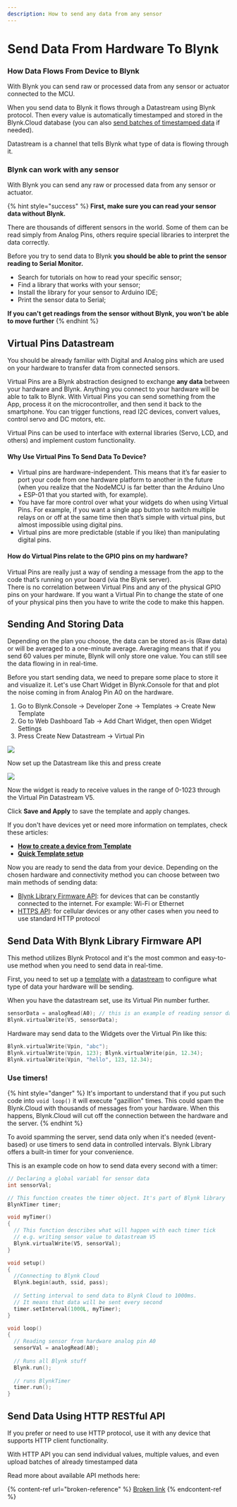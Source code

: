 ```yaml
---
description: How to send any data from any sensor
---
```


# Send Data From Hardware To Blynk

### How Data Flows From Device to Blynk

With Blynk you can send raw or processed data from any sensor or actuator connected to the MCU.

When you send data to Blynk it flows through a Datastream using Blynk protocol. Then every value is automatically timestamped and stored in the Blynk.Cloud database (you can also [send batches of timestamped data](../blynk.cloud/device-https-api/upload-set-of-data-with-timestamps-api.md) if needed).

Datastream is a channel that tells Blynk what type of data is flowing through it.&#x20;



### Blynk can work with any sensor <a href="#first-of-all-you-should-know-that-blynk-can-work-with-any-sensor" id="first-of-all-you-should-know-that-blynk-can-work-with-any-sensor"></a>

With Blynk you can send any raw or processed data from any sensor or actuator.

{% hint style="success" %}
**First, make sure you can read your sensor data without Blynk.**

There are thousands of different sensors in the world. Some of them can be read simply from Analog Pins, others require special libraries to interpret the data correctly.&#x20;

Before you try to send data to Blynk **you should be able to print the sensor reading to Serial Monitor.**



* Search for tutorials on how to read your specific sensor;
* Find a library that works with your sensor;
* Install the library for your sensor to Arduino IDE;
* Print the sensor data to Serial;



**If you can't get readings from the sensor without Blynk, you won't be able to move further**
{% endhint %}



## Virtual Pins Datastream

You should be already familiar with Digital and Analog pins which are used on your hardware to transfer data from connected sensors.&#x20;

Virtual Pins are a Blynk abstraction designed to exchange **any data** between your hardware and Blynk. Anything you connect to your hardware will be able to talk to Blynk. With Virtual Pins you can send something from the App, process it on the microcontroller, and then send it back to the smartphone. You can trigger functions, read I2C devices, convert values, control servo and DC motors, etc.

Virtual Pins can be used to interface with external libraries (Servo, LCD, and others) and implement custom functionality.

#### **Why Use Virtual Pins To Send Data To Device?**

* Virtual pins are hardware-independent. This means that it’s far easier to port your code from one hardware platform to another in the future (when you realize that the NodeMCU is far better than the Arduino Uno + ESP-01 that you started with, for example).
* You have far more control over what your widgets do when using Virtual Pins. For example, if you want a single app button to switch multiple relays on or off at the same time then that’s simple with virtual pins, but almost impossible using digital pins.
* Virtual pins are more predictable (stable if you like) than manipulating digital pins.

#### How do Virtual Pins **relate to the GPIO pins on my hardware?**

Virtual Pins are really just a way of sending a message from the app to the code that’s running on your board (via the Blynk server).\
There is no correlation between Virtual Pins and any of the physical GPIO pins on your hardware. If you want a Virtual Pin to change the state of one of your physical pins then you have to write the code to make this happen.&#x20;





## Sending And Storing Data  <a href="#first-of-all-you-should-know-that-blynk-can-work-with-any-sensor" id="first-of-all-you-should-know-that-blynk-can-work-with-any-sensor"></a>

Depending on the plan you choose, the data can be stored as-is (Raw data) or will be averaged to a one-minute average. Averaging means that if you send 60 values per minute, Blynk will only store one value. You can still see the data flowing in in real-time.



Before you start sending data, we need to prepare some place to store it and visualize it. Let's use  Chart Widget in Blynk.Console for that and plot the noise coming in from Analog Pin A0 on the hardware.

1. Go to Blynk.Console -> Developer Zone -> Templates -> Create New Template
2. Go to Web Dashboard Tab -> Add Chart Widget, then open Widget Settings
3. Press Create New Datastream -> Virtual Pin

![](<../.gitbook/assets/image (12).png>)

&#x20;Now set up the Datastream like this and press create

![](<../.gitbook/assets/image (29).png>)

Now the widget is ready to receive values in the range of 0-1023 through the Virtual Pin Datastream V5.&#x20;

Click **Save and Apply** to save the template and apply changes.

If you don't have devices yet or need more information on templates, check these articles:

* [**How to create a device from Template**](https://bit.ly/BlynkSimpleAuth)
* [**Quick Template setup**](template-quick-setup/)



Now you are ready to send the data from your device. Depending on the chosen hardware and connectivity method you can choose between two main methods of sending data:&#x20;

* [Blynk Library Firmware API](how-to-display-any-sensor-data-in-blynk-app.md#1.-send-data-with-blynk-library-firmware-api): for devices that can be constantly connected to the internet. For  example: Wi-Fi or Ethernet
* [HTTPS API](how-to-display-any-sensor-data-in-blynk-app.md#2.-using-https-rest-api): for cellular devices or any other cases when you need to use standard HTTP protocol&#x20;



## Send Data With Blynk Library Firmware API

This method utilizes Blynk Protocol and it's the most common and easy-to-use method when you need to send data in real-time.

First, you need to set up a [template](template-quick-setup/) with a [datastream](template-quick-setup/set-up-datastreams.md) to configure what type of data your hardware will be sending.&#x20;

When you have the datastream set, use its Virtual Pin number further.&#x20;



```cpp
sensorData = analogRead(A0); // this is an example of reading sensor data
Blynk.virtualWrite(V5, sensorData);
```

Hardware may send data to the Widgets over the Virtual Pin like this:

```cpp
Blynk.virtualWrite(Vpin, "abc"); 
Blynk.virtualWrite(Vpin, 123); Blynk.virtualWrite(pin, 12.34); 
Blynk.virtualWrite(Vpin, "hello", 123, 12.34);
```

### Use timers!

{% hint style="danger" %}
It's important to understand that if you put such code into `void loop()` it will execute "gazillion" times. This could spam the Blynk.Cloud with thousands of messages from your hardware. When this happens, Blynk.Cloud will cut off the connection between the hardware and the server.
{% endhint %}

To avoid spamming the server, send data only when it's needed (event-based) or use timers to send data in controlled intervals. Blynk Library offers a built-in timer for your convenience.



This is an example code on how to send data every second with a timer:&#x20;

```cpp
// Declaring a global variabl for sensor data
int sensorVal; 

// This function creates the timer object. It's part of Blynk library 
BlynkTimer timer; 

void myTimer() 
{
  // This function describes what will happen with each timer tick
  // e.g. writing sensor value to datastream V5
  Blynk.virtualWrite(V5, sensorVal);  
}

void setup()
{
  //Connecting to Blynk Cloud
  Blynk.begin(auth, ssid, pass); 
  
  // Setting interval to send data to Blynk Cloud to 1000ms. 
  // It means that data will be sent every second
  timer.setInterval(1000L, myTimer); 
}

void loop()
{
  // Reading sensor from hardware analog pin A0
  sensorVal = analogRead(A0); 
  
  // Runs all Blynk stuff
  Blynk.run(); 
  
  // runs BlynkTimer
  timer.run(); 
}
```





## Send Data Using HTTP RESTful API

If you prefer or need to use HTTP protocol, use it with any device that supports HTTP client functionality.&#x20;

With HTTP API you can send individual values, multiple values, and even upload batches of already timestamped data&#x20;

Read more about available API methods here:&#x20;

{% content-ref url="broken-reference" %}
[Broken link](broken-reference)
{% endcontent-ref %}





